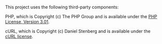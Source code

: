 This project uses the following third-party components:

PHP, which is Copyright (c) The PHP Group and is available under the [PHP License, Version 3.01](http://www.php.net/license/3_01.txt).

cURL, which is Copyright (c) Daniel Stenberg and is available under the [cURL license](http://curl.haxx.se/docs/copyright.html).